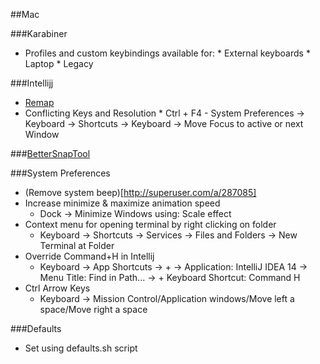 ##Mac

###Karabiner
* Profiles and custom keybindings available for:
		* External keyboards
		* Laptop
		* Legacy

###Intellijj
* [Remap](https://github.com/ksrb/.files/blob/master/.IntelliJIdea14/config/keymaps/Eclipse%20_Remap_.xml)
* Conflicting Keys and Resolution
		* Ctrl + F4 - System Preferences → Keyboard → Shortcuts → Keyboard → Move Focus to active or next Window

###[BetterSnapTool](https://itunes.apple.com/us/app/bettersnaptool/id417375580?mt=12)
 
###System Preferences
* (Remove system beep)[http://superuser.com/a/287085]
* Increase minimize & maximize animation speed
    * Dock → Minimize Windows using: Scale effect
* Context menu for opening terminal by right clicking on folder
    * Keyboard → Shortcuts → Services → Files and Folders → New Terminal at Folder
* Override Command+H in Intellij
    * Keyboard → App Shortcuts → + → Application: IntelliJ IDEA 14 → Menu Title: Find in Path... → + Keyboard Shortcut: Command H
* Ctrl Arrow Keys
	* Keyboard -> Mission Control/Application windows/Move left a space/Move right a space

###Defaults
* Set using defaults.sh script


